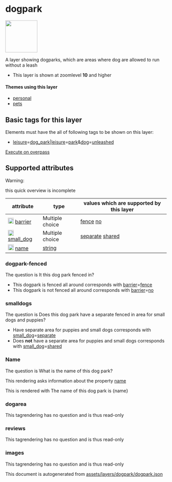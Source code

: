 

 dogpark 
=========



<img src='https://mapcomplete.osm.be/./assets/layers/dogpark/dog-park.svg' height="100px"> 

A layer showing dogparks, which are areas where dog are allowed to run without a leash






  - This layer is shown at zoomlevel **10** and higher




#### Themes using this layer 





  - [personal](https://mapcomplete.osm.be/personal)
  - [pets](https://mapcomplete.osm.be/pets)




 Basic tags for this layer 
---------------------------



Elements must have the all of following tags to be shown on this layer:



  - <a href='https://wiki.openstreetmap.org/wiki/Key:leisure' target='_blank'>leisure</a>=<a href='https://wiki.openstreetmap.org/wiki/Tag:leisure%3Ddog_park' target='_blank'>dog_park</a>|<a href='https://wiki.openstreetmap.org/wiki/Key:leisure' target='_blank'>leisure</a>=<a href='https://wiki.openstreetmap.org/wiki/Tag:leisure%3Dpark' target='_blank'>park</a>&<a href='https://wiki.openstreetmap.org/wiki/Key:dog' target='_blank'>dog</a>=<a href='https://wiki.openstreetmap.org/wiki/Tag:dog%3Dunleashed' target='_blank'>unleashed</a>


[Execute on overpass](http://overpass-turbo.eu/?Q=%5Bout%3Ajson%5D%5Btimeout%3A90%5D%3B(%20%20%20%20nwr%5B%22leisure%22%3D%22dog_park%22%5D(%7B%7Bbbox%7D%7D)%3B%0A%20%20%20%20nwr%5B%22dog%22%3D%22unleashed%22%5D%5B%22leisure%22%3D%22park%22%5D(%7B%7Bbbox%7D%7D)%3B%0A)%3Bout%20body%3B%3E%3Bout%20skel%20qt%3B)



 Supported attributes 
----------------------



Warning: 

this quick overview is incomplete



attribute | type | values which are supported by this layer
----------- | ------ | ------------------------------------------
[<img src='https://mapcomplete.osm.be/assets/svg/statistics.svg' height='18px'>](https://taginfo.openstreetmap.org/keys/barrier#values) [barrier](https://wiki.openstreetmap.org/wiki/Key:barrier) | Multiple choice | [fence](https://wiki.openstreetmap.org/wiki/Tag:barrier%3Dfence) [no](https://wiki.openstreetmap.org/wiki/Tag:barrier%3Dno)
[<img src='https://mapcomplete.osm.be/assets/svg/statistics.svg' height='18px'>](https://taginfo.openstreetmap.org/keys/small_dog#values) [small_dog](https://wiki.openstreetmap.org/wiki/Key:small_dog) | Multiple choice | [separate](https://wiki.openstreetmap.org/wiki/Tag:small_dog%3Dseparate) [shared](https://wiki.openstreetmap.org/wiki/Tag:small_dog%3Dshared)
[<img src='https://mapcomplete.osm.be/assets/svg/statistics.svg' height='18px'>](https://taginfo.openstreetmap.org/keys/name#values) [name](https://wiki.openstreetmap.org/wiki/Key:name) | [string](../SpecialInputElements.md#string) | 




### dogpark-fenced 



The question is  It this dog park fenced in?





  - This dogpark is fenced all around corresponds with <a href='https://wiki.openstreetmap.org/wiki/Key:barrier' target='_blank'>barrier</a>=<a href='https://wiki.openstreetmap.org/wiki/Tag:barrier%3Dfence' target='_blank'>fence</a>
  - This dogpark is not fenced all around corresponds with <a href='https://wiki.openstreetmap.org/wiki/Key:barrier' target='_blank'>barrier</a>=<a href='https://wiki.openstreetmap.org/wiki/Tag:barrier%3Dno' target='_blank'>no</a>




### smalldogs 



The question is  Does this dog park have a separate fenced in area for small dogs and puppies?





  - Have separate area for puppies and small dogs corresponds with <a href='https://wiki.openstreetmap.org/wiki/Key:small_dog' target='_blank'>small_dog</a>=<a href='https://wiki.openstreetmap.org/wiki/Tag:small_dog%3Dseparate' target='_blank'>separate</a>
  - Does <strong>not</strong> have a separate area for puppies and small dogs corresponds with <a href='https://wiki.openstreetmap.org/wiki/Key:small_dog' target='_blank'>small_dog</a>=<a href='https://wiki.openstreetmap.org/wiki/Tag:small_dog%3Dshared' target='_blank'>shared</a>




### Name 



The question is  What is the name of this dog park?

This rendering asks information about the property  [name](https://wiki.openstreetmap.org/wiki/Key:name) 

This is rendered with The name of this dog park is {name}





### dogarea 



This tagrendering has no question and is thus read-only





### reviews 



This tagrendering has no question and is thus read-only





### images 



This tagrendering has no question and is thus read-only

 

This document is autogenerated from [assets/layers/dogpark/dogpark.json](https://github.com/pietervdvn/MapComplete/blob/develop/assets/layers/dogpark/dogpark.json)